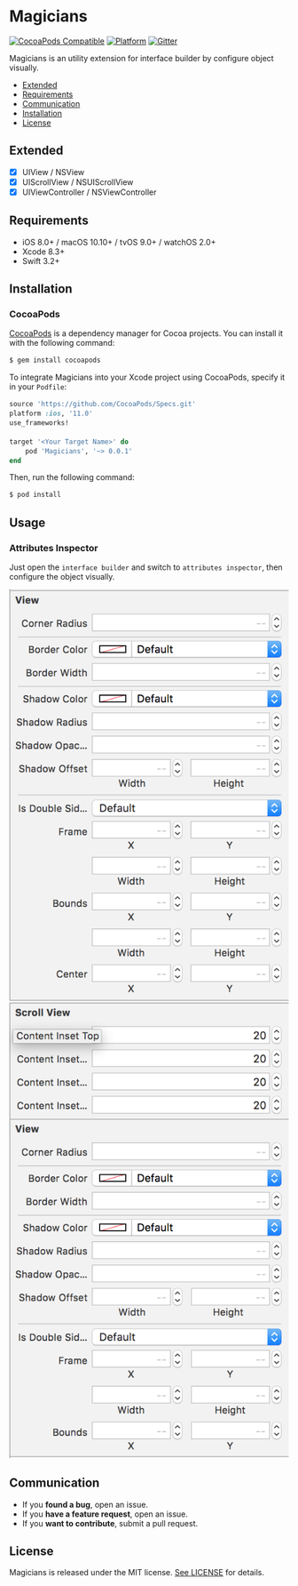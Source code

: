 # Magicians
[![CocoaPods Compatible](https://img.shields.io/cocoapods/v/Magicians.svg)](https://img.shields.io/cocoapods/v/Magicians.svg)
[![Platform](https://img.shields.io/cocoapods/p/Magicians.svg?style=flat)](https://alamofire.github.io/Magicians)
[![Gitter](https://badges.gitter.im/0xxd0/Magicians.svg)](https://gitter.im/0xxd0/Magicians?utm_source=badge&utm_medium=badge&utm_campaign=pr-badge)


Magicians is an utility extension for interface builder by configure object visually. 


- [Extended](#extended)
- [Requirements](#requirements)
- [Communication](#communication)
- [Installation](#installation)
- [License](#license)

## Extended 

- [x] UIView / NSView
- [x] UIScrollView / NSUIScrollView
- [x] UIViewController / NSViewController

## Requirements

- iOS 8.0+ / macOS 10.10+ / tvOS 9.0+ / watchOS 2.0+
- Xcode 8.3+
- Swift 3.2+

## Installation

### CocoaPods

[CocoaPods](http://cocoapods.org) is a dependency manager for Cocoa projects. You can install it with the following command:

```bash
$ gem install cocoapods
```

To integrate Magicians into your Xcode project using CocoaPods, specify it in your `Podfile`:

```ruby
source 'https://github.com/CocoaPods/Specs.git'
platform :ios, '11.0'
use_frameworks!

target '<Your Target Name>' do
    pod 'Magicians', '~> 0.0.1'
end
```

Then, run the following command:

```bash
$ pod install
```

## Usage

### Attributes Inspector

Just open the `interface builder` and switch to `attributes inspector`, then configure the object visually.

![Magicians](https://raw.githubusercontent.com/0xxd0/Magicians/master/screenshots/UIView.png)
![Magicians](https://raw.githubusercontent.com/0xxd0/Magicians/master/screenshots/UIScrollView.png)


## Communication

- If you **found a bug**, open an issue.
- If you **have a feature request**, open an issue.
- If you **want to contribute**, submit a pull request.

## License

Magicians is released under the MIT license. [See LICENSE](https://github.com/Alchemistxxd/Magicians/blob/master/LICENSE) for details.
